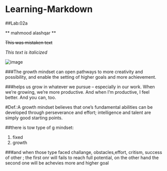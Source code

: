 # Learning-Markdown

##Lab:02a

** mahmood alashqar **

~~This was mistaken text~~

*This text is italicized*

	
  
  ![image](https://user-images.githubusercontent.com/51448304/109624242-a6b8fb00-7b46-11eb-8fd3-e82f6caa9467.png)
  
 ###The growth mindset can open pathways to more creativity and possibility, and enable the setting of higher goals and more achievement.
 
 ###helps us grow in whatever we pursue – especially in our work. When we’re growing, we’re more productive. And when I’m productive, I feel better. And you can, too.
 
 #Def.:A growth mindset believes that one’s fundamental abilities can be developed through perseverance and effort; intelligence and talent are simply good starting points.
 
 ##there is tow type of g mindset:
 
 1. fixed 
 2. growth

###and when those type faced challange, obstacles,effort, critism, success of other ;
the first onr will fails to reach full potential, on the other hand the second one will be achevies more and higher goal




